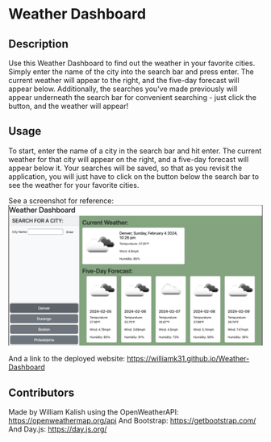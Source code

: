 # Weather Dashboard

## Description
Use this Weather Dashboard to find out the weather in your favorite cities. Simply enter the name of the city into the search bar and press enter. The current weather will appear to the right, and the five-day forecast will appear below. Additionally, the searches you've made previously will appear underneath the search bar for convenient searching - just click the button, and the weather will appear!

## Usage
To start, enter the name of a city in the search bar and hit enter. The current weather for that city will appear on the right, and a five-day forecast will appear below it. Your searches will be saved, so that as you revisit the application, you will just have to click on the button below the search bar to see the weather for your favorite cities. 

See a screenshot for reference:
![screenshot](assets/images/screenshot.jpg)

And a link to the deployed website: https://williamk31.github.io/Weather-Dashboard

## Contributors
Made by William Kalish using the OpenWeatherAPI: https://openweathermap.org/api
And Bootstrap: https://getbootstrap.com/
And Day.js: https://day.js.org/